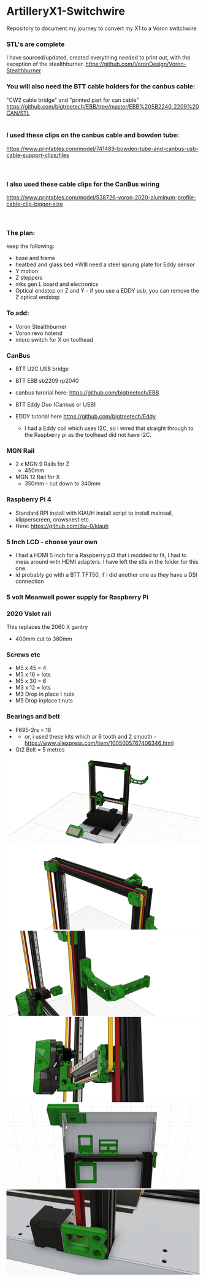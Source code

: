 # ArtilleryX1-Switchwire

Repository to document my journey to convert my X1 to a Voron switchwire

### STL's are complete
I have sourced/updated, created everything needed to print out, with the exception of the stealthburner.
https://github.com/VoronDesign/Voron-Stealthburner

### You will also need the BTT cable holders for the canbus cable: 
"CW2 cable bridge" and "printed part for can cable" <br>
https://github.com/bigtreetech/EBB/tree/master/EBB%20SB2240_2209%20CAN/STL 
<br>
<br>
### I used these clips on the canbus cable and bowden tube:
https://www.printables.com/model/741489-bowden-tube-and-canbus-usb-cable-support-clips/files
<br>
<br>
<br>
### I also used these cable clips for the CanBus wiring 
https://www.printables.com/model/538726-voron-2020-aluminum-profile-cable-clip-bigger-size
<br>
<BR>
<br>
### The plan:
keep the following:
  - base and frame
  - heatbed and glass bed *WIll need a steel sprung plate for Eddy sensor
  - Y motion
  - Z steppers
  - mks gen L board and electronics
  - Optical endstop on Z and Y - if you use a EDDY usb, you can remove the Z optical endstop 

### To add:
- Voron Stealthburner
- Voron revo hotend
- micro switch for X on toolhead
  
### CanBus
  - BTT U2C USB bridge
  - BTT EBB sb2209 rp2040
  - canbus turorial here: https://github.com/bigtreetech/EBB
  
  - BTT Eddy Duo (Canbus or USB)
  - EDDY tutorial here https://github.com/bigtreetech/Eddy
    - I had a Eddy coil which uses I2C, so i wired that straight through to the Raspberry pi as the toolhead did not have I2C.
### MGN Rail
  - 2 x MGN 9 Rails for Z
    - 450mm
  - MGN 12 Rail for X
    - 350mm - cut down to 340mm
### Raspberry Pi 4
  - Standard RPI install with KIAUH install script to install mainsail, klipperscreen, crowsnest etc.
  - Here: https://github.com/dw-0/kiauh
        
### 5 Inch LCD - choose your own
  - I had a HDMI 5 inch for a Raspberry pi3 that i modded to fit, I had to mess around with HDMI adapters. I have left the stls in the folder for this one.
  - id probably go with a BTT TFT50, if i did another one as they have a DSI connection
  
### 5 volt Meanwell power supply for Raspberry Pi

### 2020 Vslot rail  
  This replaces the 2060 X gantry
  - 400mm cut to 380mm

### Screws etc
- M5 x 45 = 4
- M5 x 16 = lots
- M5 x 30 = 6
- M3 x 12 = lots
- M3 Drop in place t nuts
- M5 Drop inplace t nuts

### Bearings and belt 
- F695-2rs = 16
- - or, i used these kits which ar 6 tooth and 2 smooth - https://www.aliexpress.com/item/1005005767406346.html
- Gt2 Belt = 5 metres


![Switchwire](images/image1.png)
![Switchwire](images/image2.png)
![Switchwire](images/image3.png)
![Switchwire](images/image4.png)
![Switchwire](images/image5.png)
![Switchwire](images/image6.png)
 
  
     
